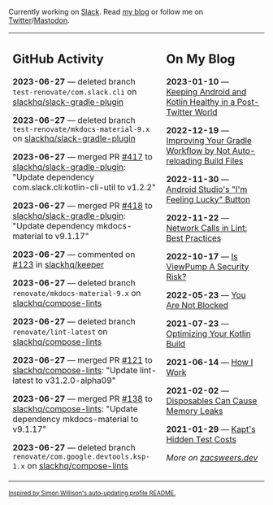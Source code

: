 Currently working on [Slack](https://slack.com/). Read [my blog](https://zacsweers.dev/) or follow me on [Twitter](https://twitter.com/ZacSweers)/[Mastodon](https://hachyderm.io/@ZacSweers).

<table><tr><td valign="top" width="60%">

## GitHub Activity
<!-- githubActivity starts -->
**2023-06-27** — deleted branch `test-renovate/com.slack.cli` on [slackhq/slack-gradle-plugin](https://github.com/slackhq/slack-gradle-plugin)

**2023-06-27** — deleted branch `test-renovate/mkdocs-material-9.x` on [slackhq/slack-gradle-plugin](https://github.com/slackhq/slack-gradle-plugin)

**2023-06-27** — merged PR [#417](https://github.com/slackhq/slack-gradle-plugin/pull/417) to [slackhq/slack-gradle-plugin](https://github.com/slackhq/slack-gradle-plugin): "Update dependency com.slack.cli:kotlin-cli-util to v1.2.2"

**2023-06-27** — merged PR [#418](https://github.com/slackhq/slack-gradle-plugin/pull/418) to [slackhq/slack-gradle-plugin](https://github.com/slackhq/slack-gradle-plugin): "Update dependency mkdocs-material to v9.1.17"

**2023-06-27** — commented on [#123](https://github.com/slackhq/keeper/pull/123#issuecomment-1608818450) in [slackhq/keeper](https://github.com/slackhq/keeper)

**2023-06-27** — deleted branch `renovate/mkdocs-material-9.x` on [slackhq/compose-lints](https://github.com/slackhq/compose-lints)

**2023-06-27** — deleted branch `renovate/lint-latest` on [slackhq/compose-lints](https://github.com/slackhq/compose-lints)

**2023-06-27** — merged PR [#121](https://github.com/slackhq/compose-lints/pull/121) to [slackhq/compose-lints](https://github.com/slackhq/compose-lints): "Update lint-latest to v31.2.0-alpha09"

**2023-06-27** — merged PR [#138](https://github.com/slackhq/compose-lints/pull/138) to [slackhq/compose-lints](https://github.com/slackhq/compose-lints): "Update dependency mkdocs-material to v9.1.17"

**2023-06-27** — deleted branch `renovate/com.google.devtools.ksp-1.x` on [slackhq/compose-lints](https://github.com/slackhq/compose-lints)
<!-- githubActivity ends -->
</td><td valign="top" width="40%">

## On My Blog
<!-- blog starts -->
**2023-01-10** — [Keeping Android and Kotlin Healthy in a Post-Twitter World](https://www.zacsweers.dev/keeping-android-healthy/)

**2022-12-19** — [Improving Your Gradle Workflow by Not Auto-reloading Build Files](https://www.zacsweers.dev/improving-your-workflow-by-not-auto-reloading-build-files/)

**2022-11-30** — [Android Studio's "I'm Feeling Lucky" Button](https://www.zacsweers.dev/android-studios-im-feeling-lucky-button/)

**2022-11-22** — [Network Calls in Lint: Best Practices](https://www.zacsweers.dev/network-calls-in-lint-best-practices/)

**2022-10-17** — [Is ViewPump A Security Risk?](https://www.zacsweers.dev/is-viewpump-a-security-risk/)

**2022-05-23** — [You Are Not Blocked](https://www.zacsweers.dev/you-are-not-blocked/)

**2021-07-23** — [Optimizing Your Kotlin Build](https://www.zacsweers.dev/optimizing-your-kotlin-build/)

**2021-06-14** — [How I Work](https://www.zacsweers.dev/how-i-work/)

**2021-02-02** — [Disposables Can Cause Memory Leaks](https://www.zacsweers.dev/disposables-can-cause-memory-leaks/)

**2021-01-29** — [Kapt's Hidden Test Costs](https://www.zacsweers.dev/kapts-hidden-test-costs/)
<!-- blog ends -->
_More on [zacsweers.dev](https://zacsweers.dev/)_
</td></tr></table>

<sub><a href="https://simonwillison.net/2020/Jul/10/self-updating-profile-readme/">Inspired by Simon Willison's auto-updating profile README.</a></sub>